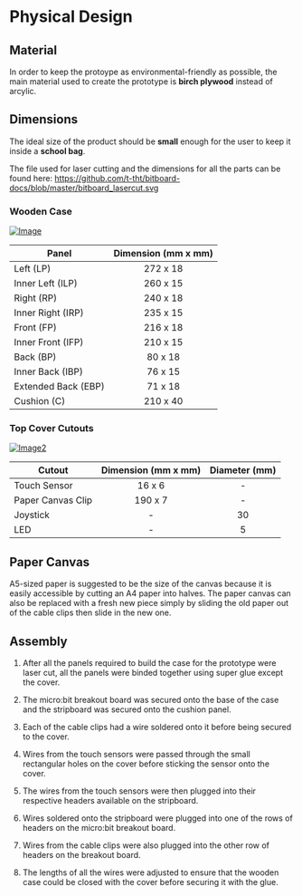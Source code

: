 # Physical Design

## Material
In order to keep the protoype as environmental-friendly as possible, the main material used to create the prototype  is **birch plywood** instead of arcylic.

## Dimensions
The ideal size of the product should be **small** enough for the user to keep it inside a **school bag**.

The file used for laser cutting and the dimensions for all the parts can be found here: https://github.com/t-tht/bitboard-docs/blob/master/bitboard_lasercut.svg

### Wooden Case

[![Image](https://github.com/t-tht/bitboard-docs/raw/master/Images/bitboard_dimensions1.png "Panels")](https://github.com/t-tht/bitboard-docs/raw/master/Images/bitboard_dimensions1.png)

Panel | Dimension (mm x mm)
--- | :---:
Left (LP) | 272 x 18
Inner Left (ILP) | 260 x 15
Right (RP) | 240 x 18
Inner Right (IRP) | 235 x 15
Front (FP) | 216 x 18
Inner Front (IFP) | 210 x 15
Back (BP) | 80 x 18
Inner Back (IBP) | 76 x 15
Extended Back (EBP) | 71 x 18
Cushion (C) | 210 x 40

### Top Cover Cutouts
[![Image2](https://github.com/t-tht/bitboard-docs/raw/master/Images/bitboard_dimensions2.png "Base & Cover")](https://github.com/t-tht/bitboard-docs/raw/master/Images/bitboard_dimensions2.png)

Cutout | Dimension (mm x mm) | Diameter (mm)
--- | :---: | :---:
Touch Sensor | 16 x 6 | -
Paper Canvas Clip | 190 x 7 | -
Joystick | - | 30
LED | - | 5

## Paper Canvas
A5-sized paper is suggested to be the size of the canvas because it is easily accessible by cutting an A4 paper into halves. The paper canvas can also be replaced with a fresh new piece simply by sliding the old paper out of the cable clips then slide in the new one.

## Assembly
1. After all the panels required to build the case for the prototype were laser cut, all the panels were binded together using super glue except the cover.

2. The micro:bit breakout board was secured onto the base of the case and the stripboard was secured onto the cushion panel.

3. Each of the cable clips had a wire soldered onto it before being secured to the cover.

4. Wires from the touch sensors were passed through the small rectangular holes on the cover before sticking the sensor onto the cover. 

5. The wires from the touch sensors were then plugged into their respective headers available on the stripboard.

6. Wires soldered onto the stripboard were plugged into one of the rows of headers on the micro:bit breakout board.

7. Wires from the cable clips were also plugged into the other row of headers on the breakout board.

8. The lengths of all the wires were adjusted to ensure that the wooden case could be closed with the cover before securing it with the glue.